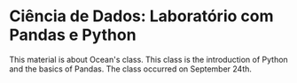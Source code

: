 # Ciência de Dados: Laboratório com Pandas e Python
This material is about Ocean's class. This class is the introduction of Python and the basics of Pandas. The class occurred on September 24th.
